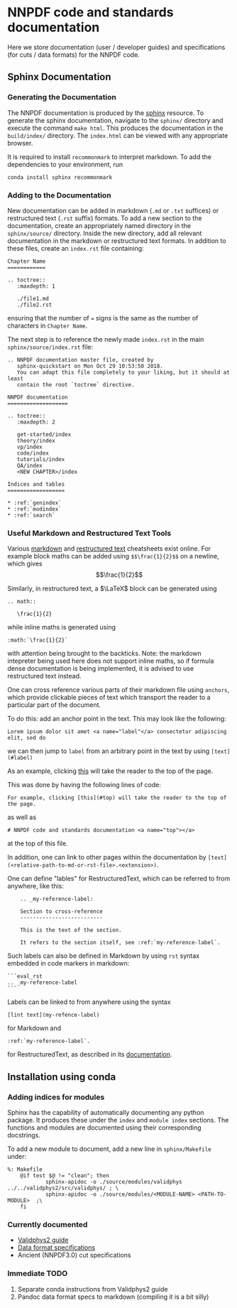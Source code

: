 # NNPDF code and standards documentation <a name="top"></a>

Here we store documentation (user / developer guides) and specifications (for
cuts / data formats) for the NNPDF code. 

## Sphinx Documentation

### Generating the Documentation

The NNPDF documentation is produced by the
[sphinx](http://www.sphinx-doc.org/en/master/) resource. To generate the sphinx
documentation, navigate to the `sphinx/` directory and execute the command `make
html`. This produces the documentation in the `build/index/` directory. The
`index.html` can be viewed with any appropriate browser.

It is required to install `recommonmark` to interpret markdown. To add the
dependencies to your environment, run

```
conda install sphinx recommonmark
```

### Adding to the Documentation

New documentation can be added in markdown (`.md` or `.txt` suffices) or
restructured text (`.rst` suffix) formats. To add a new section to the
documentation, create an appropriately named directory in the `sphinx/source/`
directory.  Inside the new directory, add all relevant documentation in the
markdown or restructured text formats. In addition to these files, create an
`index.rst` file containing:

```
Chapter Name
============

.. toctree::
   :maxdepth: 1

   ./file1.md
   ./file2.rst
```
ensuring that the number of `=` signs is the same as the number of characters in
`Chapter Name`.

The next step is to reference the newly made `index.rst` in the main
`sphinx/source/index.rst` file:

```
.. NNPDF documentation master file, created by
   sphinx-quickstart on Mon Oct 29 10:53:50 2018.
   You can adapt this file completely to your liking, but it should at least
   contain the root `toctree` directive.

NNPDF documentation
===================

.. toctree::
   :maxdepth: 2

   get-started/index
   theory/index
   vp/index
   code/index
   tutorials/index
   QA/index
   <NEW CHAPTER>/index

Indices and tables
==================

* :ref:`genindex`
* :ref:`modindex`
* :ref:`search`
```

### Useful Markdown and Restructured Text Tools

Various
[markdown](https://github.com/adam-p/markdown-here/wiki/Markdown-Cheatsheet) and
[restructured text](http://docutils.sourceforge.net/docs/user/rst/quickref.html)
cheatsheets exist online. For example block maths can be added using
`$$\frac{1}{2}$$` on a newline, which gives $$\frac{1}{2}$$

Similarly, in restructured text, a $\LaTeX$ block can be generated using

```
.. math::

   \frac{1}{2}
```

while inline maths is generated using

```
:math:`\frac{1}{2}`
```
with attention being brought to the backticks. Note: the markdown intepreter
being used here does not support inline maths, so if formula dense documentation
is being implemented, it is advised to use restructured text instead.

One can cross reference various parts of their markdown file using `anchors`,
which provide clickable pieces of text which transport the reader to a
particular part of the document.

To do this: add an anchor point in the text. This may look like the following:
``` 
Lorem ipsum dolor sit amet <a name="label"</a> consectetur adipiscing elit, sed do 
```

we can then jump to `label` from an arbitrary point in the text by using
`[text](#label)`

As an example, clicking [this](#top) will take the reader to the top of the
page.

This was done by having the following lines of code:

```
For example, clicking [this](#top) will take the reader to the top of the page.
```
as well as
```
# NNPDF code and standards documentation <a name="top"></a>
```
at the top of this file.


In addition, one can link to other pages within the documentation by
`[text](<relative-path-to-md-or-rst-file>.<extension>)`.

One can define "lables" for RestructuredText, which can be referred to from
anywhere, like this:
```
    .. _my-reference-label:

    Section to cross-reference
    --------------------------

    This is the text of the section.

    It refers to the section itself, see :ref:`my-reference-label`.
```

Such labels can also be defined in Markdown by using `rst` syntax embedded in
code markers in markdown:


	```eval_rst
	.. _my-reference-label
	```

Labels can be linked to from anywhere using  the syntax

```
[lint text](my-refence-label)
```
for Markdown and

```
:ref:`my-reference-label`.
```
for RestructuredText, as described in its
[documentation](https://www.sphinx-doc.org/en/master/usage/restructuredtext/roles.html?highlight=cross%20reference#role-ref).

## Installation using conda



### Adding indices for modules

Sphinx has the capability of automatically documenting any python package. It
produces these under the `index` and `module index` sections. The functions and
modules are documented using their corresponding docstrings.

To add a new module to document, add a new line in `sphinx/Makefile` under:

```
%: Makefile
	@if test $@ != "clean"; then 
            sphinx-apidoc -o ./source/modules/validphys ../../validphys2/src/validphys/ ; \
            sphinx-apidoc -o ./source/modules/<MODULE-NAME> <PATH-TO-MODULE>  ;\
	fi

```

### Currently documented
- [Validphys2 guide](https://data.nnpdf.science/validphys-docs/guide.html)
- [Data format specifications](./data/data_layout.pdf)
- Ancient (NNPDF3.0) cut specifications

### Immediate TODO
1. Separate conda instructions from Validphys2 guide
2. Pandoc data format specs to markdown (compiling it is a bit silly)
